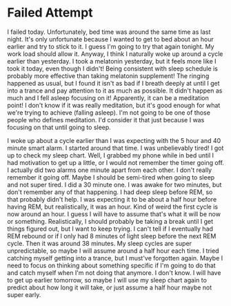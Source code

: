 # Failed Attempt

I failed today. Unfortunately,  bed time was around the same time as last night. It's only unfortunate because I wanted to get to bed about an hour earlier and try to stick to it. I guess I'm going to try that again tonight. My work load should allow it. Anyway, I think I naturally woke up around a cycle earlier than yesterday. I took a melatonin yesterday, but it feels more like I took it today, even though I didn't! Being consistent with sleep schedule is probably more effective than taking melatonin supplement! The ringing happened as usual, but I found it isn't as bad if I breath deeply at until I get into a trance and pay attention to it as much as possible. It didn't happen as much and I fell asleep focusing on it! Apparently, it can be a meditation point! I don't know if it was really meditation, but it's good enough for what we're trying to achieve (falling asleep). I'm not going to be one of those people who defines meditation. I'd consider it that just because I was focusing on that until going to sleep.

I woke up about a cycle earlier than I was expecting with the 5 hour and 40 minute smart alarm. I started around that time. I was unbelievably tired! I got up to check my sleep chart. Well, I grabbed my phone while in bed until I had motivation to get up a little, or I would not remember the timer going off. I actually did two alarms one minute apart from each other. I don't really remember it going off. Maybe I should be semi-tired when going to sleep and not super tired. I did a 30 minute one. I was awake for two minutes, but don't remember any of that happening. I had deep sleep before REM, so that probably didn't help. I was expecting it to be about a half hour before having REM, but realistically, it was an hour. Kind of weird the first cycle is now around an hour. I guess I will have to assume that's what it will be now or something. Realistically, I should probably be taking a break until I get things figured out, but I want to keep trying. I can't tell if I eventually had REM rebound or if I only had 8 minutes of light sleep before the next REM cycle. Then it was around 38 minutes. My sleep cycles are super unpredictable, so maybe I will assume around a half hour each time. I tried catching myself getting into a trance, but I must've forgotten again. Maybe I need to focus on thinking about something specific if I'm going to do that and catch myself when I'm not doing that anymore. I don't know. I will have to get up earlier tomorrow, so maybe I will use my sleep chart again to predict about how long it will take, or just assume a half hour maybe not super early.
